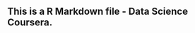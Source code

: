 This is a R Markdown file - Data Science Coursera.
--------------------------------------------------
